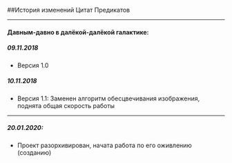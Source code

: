##История изменений Цитат Предикатов  

***
#### **Давным-давно в далёкой-далёкой галактике:**
##### 09.11.2018  
- Версия 1.0
##### 10.11.2018  
- Версия 1.1: Заменен алгоритм обесцвечивания изображения, поднята общая скорость работы  
***

##### 20.01.2020:  
- Проект разорхивирован, начата работа по его оживлению (созданию)


    